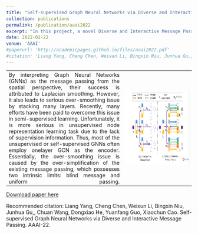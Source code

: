 ```yaml
---
title: "Self-supervised Graph Neural Networks via Diverse and Interactive Message Passing"
collection: publications
permalink: /publication/aaai2022
excerpt: "In this project, a novel Diverse and Interactive Message Passing (DIMP) is proposed for self-supervised learning by overcoming over-smoothing in semi-supervised learning.<br/><img src='/images/aaai22result.png' width='800' height='300' align=center>"
date: 2022-02-22
venue: 'AAAI'
#paperurl: 'http://academicpages.github.io/files/aaai2022.pdf'
#citation: 'Liang Yang, Cheng Chen, Weixun Li, Bingxin Niu, Junhua Gu,, Chuan Wang, Dongxiao He, Yuanfang Guo, Xiaochun Cao. Self-supervised Graph Neural Networks via Diverse and Interactive Message Passing. AAAI-22.'
---
```


<html>
  <table width="80%" style="margin-left: auto; margin-right: auto;">
    <tr>
      <td  width="50%" style="text-align:justify; text-justify:distribute-all-lines; text-align-last:justify">
       By interpreting Graph Neural Networks (GNNs) as the message passing from the spatial perspective, their success is attributed to Laplacian smoothing. However, it also leads to serious over-smoothing issue by stacking many layers. Recently, many efforts have been paid to overcome this issue in semi-supervised learning. Unfortunately, it is more serious in unsupervised node representation learning task due to the lack of supervision information. Thus, most of the unsupervised or self-supervised GNNs often employ onelayer GCN as the encoder.  Essentially, the over-smoothing issue is caused by the over-simplification of the existing message passing, which possesses two intrinsic limits: blind message and uniform passing. 
      </td>
      <td width="30%">
        <img src='/images/aaai2022.png' width="300" height = "200" align=center>
      </td>
    </tr>
  </table>
</html>

[Download paper here](http://academicpages.github.io/files/aaai2022.pdf)

Recommended citation: Liang Yang, Cheng Chen, Weixun Li, Bingxin Niu, Junhua Gu,, Chuan Wang, Dongxiao He, Yuanfang Guo, Xiaochun Cao. Self-supervised Graph Neural Networks via Diverse and Interactive Message Passing. AAAI-22.
